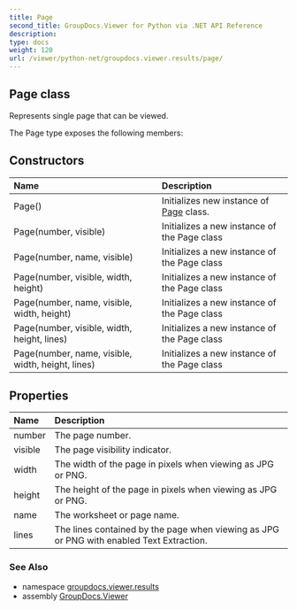```yaml
---
title: Page
second_title: GroupDocs.Viewer for Python via .NET API Reference
description: 
type: docs
weight: 120
url: /viewer/python-net/groupdocs.viewer.results/page/
---
```


## Page class

Represents single page that can be viewed.

The Page type exposes the following members:
## Constructors
| Name | Description |
| :- | :- |
|Page()|Initializes new instance of [Page](/viewer/python-net/groupdocs.viewer.results/page/) class.|
|Page(number, visible)|Initializes a new instance of the Page class|
|Page(number, name, visible)|Initializes a new instance of the Page class|
|Page(number, visible, width, height)|Initializes a new instance of the Page class|
|Page(number, name, visible, width, height)|Initializes a new instance of the Page class|
|Page(number, visible, width, height, lines)|Initializes a new instance of the Page class|
|Page(number, name, visible, width, height, lines)|Initializes a new instance of the Page class|
## Properties
| Name | Description |
| :- | :- |
|number|The page number.|
|visible|The page visibility indicator.|
|width|The width of the page in pixels when viewing as JPG or PNG.|
|height|The height of the page in pixels when viewing as JPG or PNG.|
|name|The worksheet or page name.|
|lines|The lines contained by the page when viewing as JPG or PNG with enabled Text Extraction.|

### See Also

* namespace [groupdocs.viewer.results](/viewer/python-net/groupdocs.viewer.results/)
* assembly [GroupDocs.Viewer](/viewer/python-net/)


